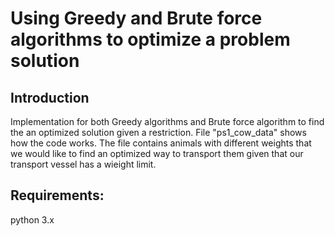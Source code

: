 # Using Greedy and Brute force algorithms to optimize a problem solution
## Introduction
Implementation for both Greedy algorithms and Brute force algorithm to find the an optimized solution given a restriction.
File "ps1_cow_data" shows how the code works.
The file contains animals with different weights that we would like to find an optimized way to transport them given that our transport vessel has a wieight limit.

## Requirements:
python 3.x
